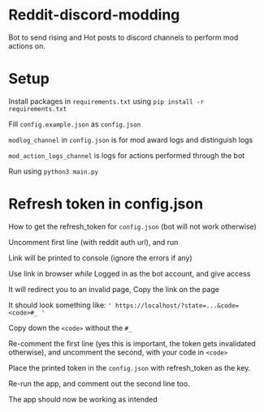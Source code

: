 # Reddit-discord-modding

Bot to send rising and Hot posts to discord channels to perform mod actions on.

# Setup

Install packages in `requirements.txt` using `pip install -r requirements.txt`

Fill `config.example.json` as `config.json`

`modlog_channel` in `config.json` is for mod award logs and distinguish logs

`mod_action_logs_channel` is logs for actions performed through the bot

Run using `python3 main.py` 

# Refresh token in config.json

How to get the refresh_token for `config.json` (bot will not work otherwise)

Uncomment first line (with reddit auth url), and run

Link will be printed to console (ignore the errors if any)

Use link in browser *while* Logged in as the bot account, and give access

It will redirect you to an invalid page, Copy the link on the page

It should look something like: `' https://localhost/?state=...&code=<code>#_ '`

Copy down the `<code>` without the `#_`

Re-comment the first line (yes this is important, the token gets invalidated otherwise), and uncomment the second, with your code in `<code>`

Place the printed token in the `config.json` with refresh_token as the key.

Re-run the app, and comment out the second line too.

The app should now be working as intended
